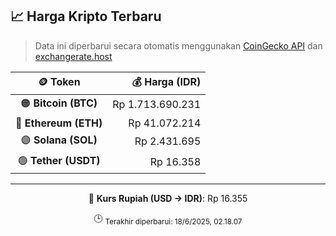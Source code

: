

<!-- HARGA_KRIPTO -->
## 📈 Harga Kripto Terbaru

> Data ini diperbarui secara otomatis menggunakan [CoinGecko API](https://www.coingecko.com/) dan [exchangerate.host](https://exchangerate.host/)

<div align="center">

| 🪙 Token | 💰 Harga (IDR) |
|:------:|---------------:|
| 🟠 **Bitcoin (BTC)**   | Rp 1.713.690.231 |
| 🔵 **Ethereum (ETH)**  | Rp 41.072.214 |
| 🟣 **Solana (SOL)**    | Rp 2.431.695 |
| 🟢 **Tether (USDT)**   | Rp 16.358 |

---

💱 **Kurs Rupiah (USD → IDR)**: Rp 16.355

🕒 <sub>Terakhir diperbarui: 18/6/2025, 02.18.07</sub>

</div>
<!-- /HARGA_KRIPTO -->